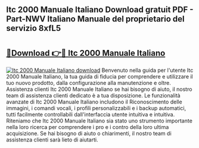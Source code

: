 ## Itc 2000 Manuale Italiano Download gratuit PDF - Part-NWV Italiano Manuale del proprietario del servizio 8xfL5

# <h2><a href="http://dfdy6l.blite.top/?on=Itc+2000+Manuale+Italiano">🔗Download 👉🔴 Itc 2000 Manuale Italiano</a></h2>

[![Itc 2000 Manuale Italiano download](https://i.imgur.com/lujVjoI.png)](http://dfdy6l.blite.top/?on=Itc+2000+Manuale+Italiano)
Benvenuto nella guida per l'utente Itc 2000 Manuale Italiano, la tua guida di fiducia per comprendere e utilizzare il tuo nuovo prodotto, dalla configurazione alla manutenzione e oltre. Assistenza clienti Itc 2000 Manuale Italiano se hai bisogno di aiuto, il nostro team di assistenza clienti dedicato è a tua disposizione. Le funzionalità avanzate di Itc 2000 Manuale Italiano includono il Riconoscimento delle immagini, i comandi vocali, i profili personalizzabili e i backup automatici, tutti facilmente controllabili dall'interfaccia utente intuitiva e intuitiva. Riteniamo che Itc 2000 Manuale Italiano sia stato uno strumento importante nella loro ricerca per comprendere i pro e i contro della loro ultima acquisizione. Se hai bisogno di aiuto o chiarimenti, il nostro team di assistenza clienti sarà lieto di aiutarti.
